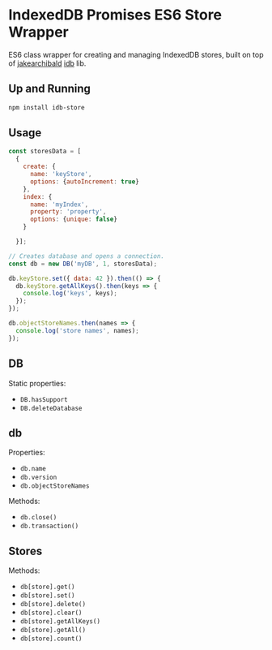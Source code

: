 # IndexedDB Promises ES6 Store Wrapper
ES6 class wrapper for creating and managing IndexedDB stores, built on top of [jakearchibald](https://github.com/jakearchibald) [idb](https://github.com/jakearchibald/idb) lib.

## Up and Running
```sh
npm install idb-store
```

## Usage
```js
const storesData = [
  {
    create: {
      name: 'keyStore',
      options: {autoIncrement: true}
    },
    index: {
      name: 'myIndex',
      property: 'property',
      options: {unique: false}
    }

  }];

// Creates database and opens a connection.
const db = new DB('myDB', 1, storesData);

db.keyStore.set({ data: 42 }).then(() => {
  db.keyStore.getAllKeys().then(keys => {
    console.log('keys', keys);
  });
});

db.objectStoreNames.then(names => {
  console.log('store names', names);
});

```

## DB
Static properties:
- `DB.hasSupport`
- `DB.deleteDatabase`

## db
Properties:
- `db.name`
- `db.version`
- `db.objectStoreNames`

Methods:
- `db.close()`
- `db.transaction()`

## Stores
Methods:
- `db[store].get()`
- `db[store].set()`
- `db[store].delete()`
- `db[store].clear()`
- `db[store].getAllKeys()`
- `db[store].getAll()`
- `db[store].count()`


